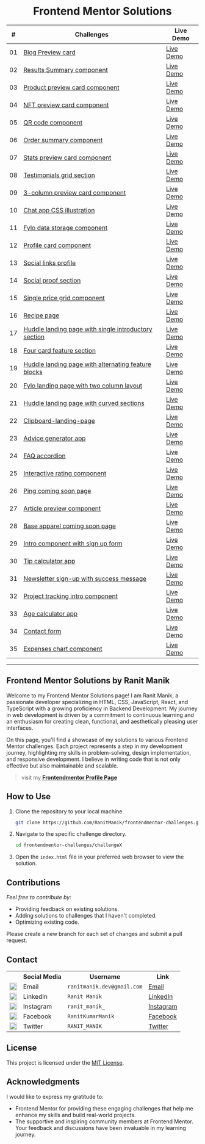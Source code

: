 <div align="center">
    <h1>Frontend Mentor Solutions</h1>
    <table>
        <thead>
            <tr>
                <th>#</th>
                <th>Challenges</th>
                <th>Live Demo</th>
            </tr>
        </thead>
        <tbody>
            <tr>
                <td>01</td>
                <td><a href="01. blog-preview-card">Blog Preview card</a></td>
                <td><a href="https://ranitmanik.github.io/FrontendMentor-Solutions/01.%20Blog-preview-card/index.html" target="_blank">Live Demo</a></td>
            </tr>
            <tr>
                <td>02</td>
                <td><a href="02. results-summary-component">Results Summary component</a></td>
                <td><a href="https://ranitmanik.github.io/FrontendMentor-Solutions/02.%20Results-summary-component/index.html" target="_blank">Live Demo</a></td>
            </tr>
            <tr>
                <td>03</td>
                <td><a href="03. product-preview-card-component">Product preview card component</a></td>
                <td><a href="https://ranitmanik.github.io/FrontendMentor-Solutions/03.%20Product-preview-card-component/index.html" target="_blank">Live Demo</a></td>
            </tr>
            <tr>
                <td>04</td>
                <td><a href="04.%20nft-preview-card-component">NFT preview card component</a></td>
                <td><a href="https://ranitmanik.github.io/FrontendMentor-Solutions/04.%20nft-preview-card-component/index.html" target="_blank">Live Demo</a></td>
            </tr>
            <tr>
                <td>05</td>
                <td><a href="05. qr code component">QR code component</a></td>
                <td><a href="https://ranitmanik.github.io/FrontendMentor-Solutions/05.%20QR%20code%20component/index.html" target="_blank">Live Demo</a></td>
            </tr>
            <tr>
                <td>06</td>
                <td><a href="06. order-summary-component">Order summary component</a></td>
                <td><a href="https://ranitmanik.github.io/FrontendMentor-Solutions/06.%20Order-summary-component/index.html" target="_blank">Live Demo</a></td>
            </tr>
            <tr>
                <td>07</td>
                <td><a href="07.%20stats-preview-card-component">Stats preview card component</a></td>
                <td><a href="https://ranitmanik.github.io/FrontendMentor-Solutions/07.%20stats-preview-card-component/index.html" target="_blank">Live Demo</a></td>
            </tr>
            <tr>
                <td>08</td>
                <td><a href="08.%20testimonials-grid-section">Testimonials grid section</a></td>
                <td><a href="https://ranitmanik.github.io/FrontendMentor-Solutions/08.%20testimonials-grid-section/index.html" target="_blank">Live Demo</a></td>
            </tr>
            <tr>
                <td>09</td>
                <td><a href="09.%203-column-preview-card-component">3-column preview card component</a></td>
                <td><a href="https://ranitmanik.github.io/FrontendMentor-Solutions/09.%203-column-preview-card-component/index.html" target="_blank">Live Demo</a></td>
            </tr>
            <tr>
                <td>10</td>
                <td><a href="10.%20chat-app-css-illustration">Chat app CSS illustration</a></td>
                <td><a href="https://ranitmanik.github.io/FrontendMentor-Solutions/10.%20chat-app-css-illustration/index.html" target="_blank">Live Demo</a></td>
            </tr>
            <tr>
                <td>11</td>
                <td><a href="11.%20fylo-data-storage-component">Fylo data storage component</a></td>
                <td><a href="https://ranitmanik.github.io/FrontendMentor-Solutions/11.%20fylo-data-storage-component/index.html" target="_blank">Live Demo</a></td>
            </tr>
            <tr>
                <td>12</td>
                <td><a href="12.%20profile-card-component">Profile card component</a></td>
                <td><a href="https://ranitmanik.github.io/FrontendMentor-Solutions/12.%20profile-card-component/index.html" target="_blank">Live Demo</a></td>
            </tr>
            <tr>
                <td>13</td>
                <td><a href="13.%20social-links-profile">Social links profile</a></td>
                <td><a href="https://ranitmanik.github.io/FrontendMentor-Solutions/13.%20social-links-profile/index.html" target="_blank">Live Demo</a></td>
            </tr>
            <tr>
                <td>14</td>
                <td><a href="14.%20social-proof-section">Social proof section</a></td>
                <td><a href="https://ranitmanik.github.io/FrontendMentor-Solutions/14.%20social-proof-section/index.html" target="_blank">Live Demo</a></td>
            </tr>
            <tr>
                <td>15</td>
                <td><a href="15.%20single-price-grid-component">Single price grid component</a></td>
                <td><a href="https://ranitmanik.github.io/FrontendMentor-Solutions/15.%20single-price-grid-component/index.html" target="_blank">Live Demo</a></td>
            </tr>
            <tr>
                <td>16</td>
                <td><a href="16.%20recipe-page">Recipe page</a></td>
                <td><a href="https://ranitmanik.github.io/FrontendMentor-Solutions/16.%20recipe-page/index.html" target="_blank">Live Demo</a></td>
            </tr>
            <tr>
                <td>17</td>
                <td><a href="17.%20huddle-landing-page-with-single-introductory-section">Huddle landing page with single introductory section</a></td>
                <td><a href="https://ranitmanik.github.io/FrontendMentor-Solutions/17.%20huddle-landing-page-with-single-introductory-section/index.html" target="_blank">Live Demo</a></td>
            </tr>
            <tr>
                <td>18</td>
                <td><a href="18.%20four-card-feature-section">Four card feature section</a></td>
                <td><a href="https://ranitmanik.github.io/FrontendMentor-Solutions/18.%20four-card-feature-section/index.html" target="_blank">Live Demo</a></td>
            </tr>
            <tr>
                <td>19</td>
                <td><a href="19.%20huddle-landing-page-with-alternating-feature-blocks">Huddle landing page with alternating feature blocks</a></td>
                <td><a href="https://ranitmanik.github.io/FrontendMentor-Solutions/19.%20huddle-landing-page-with-alternating-feature-blocks/index.html" target="_blank">Live Demo</a></td>
            </tr>
            <tr>
                <td>20</td>
                <td><a href="20.%20fylo-landing-page-with-two-column-layout">Fylo landing page with two column layout</a></td>
                <td><a href="https://ranitmanik.github.io/FrontendMentor-Solutions/20.%20fylo-landing-page-with-two-column-layout/index.html" target="_blank">Live Demo</a></td>
            </tr>
            <tr>
                <td>21</td>
                <td><a href="21.%20huddle-landing-page-with-curved-sections">Huddle landing page with curved sections</a></td>
                <td><a href="https://ranitmanik.github.io/FrontendMentor-Solutions/21.%20huddle-landing-page-with-curved-sections/index.html" target="_blank">Live Demo</a></td>
            </tr>
            <tr>
                <td>22</td>
                <td><a href="22.%20clipboard-landing-page">Clipboard-landing-page</a></td>
                <td><a href="https://ranitmanik.github.io/FrontendMentor-Solutions/22.%20clipboard-landing-page/index.html" target="_blank">Live Demo</a></td>
            </tr>
            <tr>
                <td>23</td>
                <td><a href="23.%20advice-generator-app">Advice generator app</a></td>
                <td><a href="https://ranitmanik.github.io/FrontendMentor-Solutions/23.%20advice-generator-app/index.html" target="_blank">Live Demo</a></td>
            </tr>
            <tr>
                <td>24</td>
                <td><a href="24.%20faq-accordion">FAQ accordion</a></td>
                <td><a href="https://ranitmanik.github.io/FrontendMentor-Solutions/24.%20faq-accordion/index.html" target="_blank">Live Demo</a></td>
            </tr>
            <tr>
                <td>25</td>
                <td><a href="25.%20interactive-rating-component">Interactive rating component</a></td>
                <td><a href="https://ranitmanik.github.io/FrontendMentor-Solutions/25.%20interactive-rating-component/index.html" target="_blank">Live Demo</a></td>
            </tr>
            <tr>
                <td>26</td>
                <td><a href="26.%20ping-coming-soon-page">Ping coming soon page</a></td>
                <td><a href="https://ranitmanik.github.io/FrontendMentor-Solutions/26.%20ping-coming-soon-page/index.html" target="_blank">Live Demo</a></td>
            </tr>
            <tr>
                <td>27</td>
                <td><a href="27.%20article-preview-component">Article preview component</a></td>
                <td><a href="https://ranitmanik.github.io/FrontendMentor-Solutions/27.%20article-preview-component/index.html" target="_blank">Live Demo</a></td>
            </tr>
            <tr>
                <td>28</td>
                <td><a href="28.%20base-apparel-coming-soon">Base apparel coming soon page</a></td>
                <td><a href="https://ranitmanik.github.io/FrontendMentor-Solutions/28.%20base-apparel-coming-soon/index.html" target="_blank">Live Demo</a></td>
            </tr>
            <tr>
                <td>29</td>
                <td><a href="29.%20intro-component-with-signup-form">Intro component with sign up form</a></td>
                <td><a href="https://ranitmanik.github.io/FrontendMentor-Solutions/29.%20faq-accordion-card/index.html" target="_blank">Live Demo</a></td>
            </tr>
            <tr>
                <td>30</td>
                <td><a href="30.%20tip-calculator-app">Tip calculator app</a></td>
                <td><a href="https://ranitmanik.github.io/FrontendMentor-Solutions/30.%20tip-calculator-app/index.html" target="_blank">Live Demo</a></td>
            </tr>
            <tr>
                <td>31</td>
                <td><a href="31.%20newsletter-sign-up-with-success-message">Newsletter sign-up with success message</a></td>
                <td><a href="https://ranitmanik.github.io/FrontendMentor-Solutions/31.%20newsletter-sign-up-with-success-message/index.html" target="_blank">Live Demo</a></td>
            </tr>
            <tr>
                <td>32</td>
                <td><a href="32.%20project-tracking-intro-component">Project tracking intro component</a></td>
                <td><a href="https://ranitmanik.github.io/FrontendMentor-Solutions/32.%20project-tracking-intro-component/index.html" target="_blank">Live Demo</a></td>
            </tr>
            <tr>
                <td>33</td>
                <td><a href="33.%20age-calculator-app">Age calculator app</a></td>
                <td><a href="https://ranitmanik.github.io/FrontendMentor-Solutions/33.%20age-calculator-app/index.html" target="_blank">Live Demo</a></td>
            </tr>
            <tr>
                <td>34</td>
                <td><a href="34.%20contact-form">Contact form</a></td>
                <td><a href="https://ranitmanik.github.io/FrontendMentor-Solutions/34.%20contact-form/index.html" target="_blank">Live Demo</a></td>
            </tr>
            <tr>
                <td>35</td>
                <td><a href="35.%20expenses-chart-component">Expenses chart component</a></td>
                <td><a href="https://ranitmanik.github.io/FrontendMentor-Solutions/35.%20expenses-chart-component/index.html" target="_blank">Live Demo</a></td>
            </tr>
        </tbody>
    </table>
</div>

<hr>

## Frontend Mentor Solutions by Ranit Manik

Welcome to my Frontend Mentor Solutions page! I am Ranit Manik, a passionate developer specializing in HTML, CSS, JavaScript, React, and TypeScript with a growing proficiency in Backend Development. My journey in web development is driven by a commitment to continuous learning and an enthusiasm for creating clean, functional, and aesthetically pleasing user interfaces.

On this page, you'll find a showcase of my solutions to various Frontend Mentor challenges. Each project represents a step in my development journey, highlighting my skills in problem-solving, design implementation, and responsive development. I believe in writing code that is not only effective but also maintainable and scalable.

> visit my [**Frontendmentor Profile Page**](https://www.frontendmentor.io/profile/RanitManik)

## How to Use

1. Clone the repository to your local machine.
   ```bash
   git clone https://github.com/RanitManik/frontendmentor-challenges.git
   ```

2. Navigate to the specific challenge directory.
   ```bash
   cd frontendmentor-challenges/challengeX
   ```

3. Open the `index.html` file in your preferred web browser to view the solution.

## Contributions

_Feel free to contribute by:_

- Providing feedback on existing solutions.
- Adding solutions to challenges that I haven't completed.
- Optimizing existing code.

Please create a new branch for each set of changes and submit a pull request.

## Contact

<table>
  <tr>
    <th></th>
    <th>Social Media</th>
    <th>Username</th>
    <th>Link</th>
  </tr>
  <tr>
    <td><img src="https://cdn4.iconfinder.com/data/icons/social-media-logos-6/512/112-gmail_email_mail-512.png" width="20" /></td>
    <td>Email</td>
    <td><code>ranitmanik.dev@gmail.com</code></td>
    <td><a href="mailto:ranitmanik.dev@gmail.com" target="_blank">Email</a></td>
  </tr>
  <tr>
    <td><img src="https://upload.wikimedia.org/wikipedia/commons/thumb/c/ca/LinkedIn_logo_initials.png/480px-LinkedIn_logo_initials.png" width="20" /></td>
    <td>LinkedIn</td>
    <td><code>Ranit Manik</code></td>
    <td><a href="https://www.linkedin.com/in/ranit-manik/" target="_blank">LinkedIn</a></td>
  </tr>
  <tr>
    <td><img src="https://upload.wikimedia.org/wikipedia/commons/thumb/a/a5/Instagram_icon.png/600px-Instagram_icon.png" width="20" /></td>
    <td>Instagram</td>
    <td><code>ranit_manik_</code></td>
    <td><a href="https://www.instagram.com/ranit_manik_/" target="_blank">Instagram</a></td>
  </tr>
  <tr>
    <td><img src="https://upload.wikimedia.org/wikipedia/commons/6/6c/Facebook_Logo_2023.png" width="20" /></td>
    <td>Facebook</td>
    <td><code>RanitKumarManik</code></td>
    <td><a href="https://www.facebook.com/RanitKumarManik/" target="_blank">Facebook</a></td>
  </tr>
  <tr>
    <td><img src="https://upload.wikimedia.org/wikipedia/commons/thumb/6/6f/Logo_of_Twitter.svg/512px-Logo_of_Twitter.svg.png" width="20" /></td>
    <td>Twitter</td>
    <td><code>RANIT_MANIK</code></td>
    <td><a href="https://twitter.com/RANIT_MANIK" target="_blank">Twitter</a></td>
  </tr>
</table>

## License

This project is licensed under the [MIT License](LICENSE).

## Acknowledgments

I would like to express my gratitude to:

- Frontend Mentor for providing these engaging challenges that help me enhance my skills and build real-world projects.
- The supportive and inspiring community members at Frontend Mentor. Your feedback and discussions have been invaluable
  in my learning journey.
